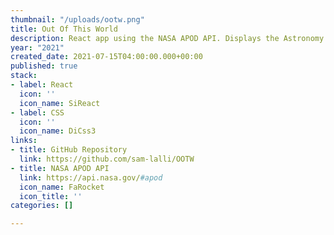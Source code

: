 ```yaml
---
thumbnail: "/uploads/ootw.png"
title: Out Of This World
description: React app using the NASA APOD API. Displays the Astronomy Picture of the Day from Nasa. Created an animated CSS background to really make this app, out of this world.
year: "2021"
created_date: 2021-07-15T04:00:00.000+00:00
published: true
stack:
- label: React
  icon: ''
  icon_name: SiReact
- label: CSS
  icon: ''
  icon_name: DiCss3
links:
- title: GitHub Repository
  link: https://github.com/sam-lalli/OOTW
- title: NASA APOD API
  link: https://api.nasa.gov/#apod
  icon_name: FaRocket
  icon_title: ''
categories: []

---
```

